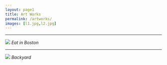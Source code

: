 ```yaml
---
layout: page1
title: Art Works
permalink: /artworks/
images: [l1.jpg,l2.jpg]
---
```


***


![]({{site.baseurl}}/images/l6.jpg)
*Eat in Boston*

***


![]({{site.baseurl}}/images/09.jpg)
*Backyard*

